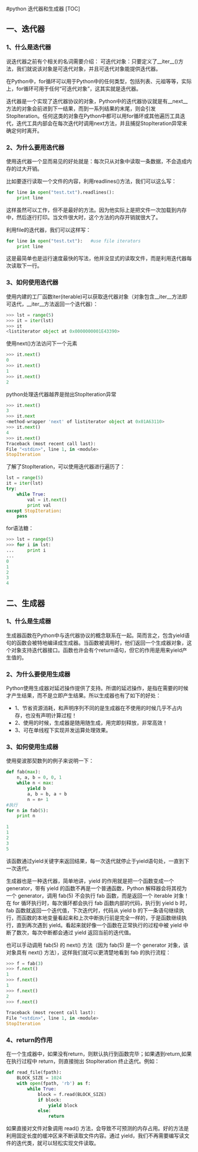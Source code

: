 #python 迭代器和生成器
[TOC]

## 一、迭代器

### 1、什么是迭代器

说迭代器之前有个相关的名词需要介绍：
可迭代对象：只要定义了__iter__()方法，我们就说该对象是可迭代对象，并且可迭代对象能提供迭代器。

在Python中，for循环可以用于Python中的任何类型，包括列表、元祖等等，实际上，for循环可用于任何“可迭代对象”，这其实就是迭代器。

迭代器是一个实现了迭代器协议的对象，Python中的迭代器协议就是有__next__方法的对象会前进到下一结果，而到一系列结果的末尾，则会引发StopIteration。任何这类的对象在Python中都可以用for循环或其他遍历工具迭代，迭代工具内部会在每次迭代时调用next方法，并且捕捉StopIteration异常来确定何时离开。

### 2、为什么要用迭代器
使用迭代器一个显而易见的好处就是：每次只从对象中读取一条数据，不会造成内存的过大开销。

比如要逐行读取一个文件的内容，利用readlines()方法，我们可以这么写：

```python
for line in open("test.txt").readlines():
    print line
```

这样虽然可以工作，但不是最好的方法。因为他实际上是把文件一次加载到内存中，然后逐行打印。当文件很大时，这个方法的内存开销就很大了。

利用file的迭代器，我们可以这样写：

```python
for line in open("test.txt"):   #use file iterators
    print line
```

这是最简单也是运行速度最快的写法，他并没显式的读取文件，而是利用迭代器每次读取下一行。

### 3、如何使用迭代器

使用内建的工厂函数iter(iterable)可以获取迭代器对象（对象包含__iter__方法即可迭代，__iter__方法返回一个迭代器）：

```python
>>> lst = range(5)
>>> it = iter(lst)
>>> it
<listiterator object at 0x0000000001E43390>
```

使用next()方法访问下一个元素

```python
>>> it.next()
0
>>> it.next()
1
>>> it.next()
2
```

python处理迭代器越界是抛出StopIteration异常

```python
>>> it.next()
3
>>> it.next
<method-wrapper 'next' of listiterator object at 0x01A63110>
>>> it.next()
4
>>> it.next()
Traceback (most recent call last):
File "<stdin>", line 1, in <module>
StopIteration
```

了解了StopIteration，可以使用迭代器进行遍历了：

```python
lst = range(5)
it = iter(lst)
try:
    while True:
        val = it.next()
        print val
except StopIteration:
    pass
```

for语法糖：

```python
>>> lst = range(5)
>>> for i in lst:
...     print i
...
0
1
2
3
4
```

## 二、生成器

### 1、什么是生成器

生成器函数在Python中与迭代器协议的概念联系在一起。简而言之，包含yield语句的函数会被特地编译成生成器。当函数被调用时，他们返回一个生成器对象，这个对象支持迭代器接口。函数也许会有个return语句，但它的作用是用来yield产生值的。

### 2、为什么要使用生成器

Python使用生成器对延迟操作提供了支持。所谓的延迟操作，是指在需要的时候才产生结果，而不是立即产生结果。所以生成器也有了如下的好处：
- 1、节省资源消耗，和声明序列不同的是生成器在不使用的时候几乎不占内存，也没有声明计算过程！
- 2、使用的时候，生成器是随用随生成，用完即刻释放，非常高效！
- 3、可在单线程下实现并发运算处理效果。

### 3、如何使用生成器

使用斐波那契数列的例子来说明一下：

```python
def fab(max):
    n, a, b = 0, 0, 1
    while n < max:
        yield b
        a, b = b, a + b
        n = n+ 1
#执行
for n in fab(5):
    print n
    
1
1
2
3
5
```

该函数通过yield关键字来返回结果，每一次迭代就停止于yield语句处，一直到下一次迭代。

生成器也是一种迭代器，简单地讲，yield 的作用就是把一个函数变成一个 generator，带有 yield 的函数不再是一个普通函数，Python 解释器会将其视为一个 generator，调用 fab(5) 不会执行 fab 函数，而是返回一个 iterable 对象！在 for 循环执行时，每次循环都会执行 fab 函数内部的代码，执行到 yield b 时，fab 函数就返回一个迭代值，下次迭代时，代码从 yield b 的下一条语句继续执行，而函数的本地变量看起来和上次中断执行前是完全一样的，于是函数继续执行，直到再次遇到 yield。看起来就好像一个函数在正常执行的过程中被 yield 中断了数次，每次中断都会通过 yield 返回当前的迭代值。

也可以手动调用 fab(5) 的 next() 方法（因为 fab(5) 是一个 generator 对象，该对象具有 next() 方法），这样我们就可以更清楚地看到 fab 的执行流程：

```python
>>> f = fab(3)
>>> f.next()
1
>>> f.next()
1
>>> f.next()
2
>>> f.next()
 
Traceback (most recent call last):
File "<stdin>", line 1, in <module>
StopIteration
```

### 4、return的作用

在一个生成器中，如果没有return，则默认执行到函数完毕；如果遇到return,如果在执行过程中 return，则直接抛出 StopIteration 终止迭代。例如：

```python
def read_file(fpath): 
    BLOCK_SIZE = 1024 
    with open(fpath, 'rb') as f: 
        while True: 
            block = f.read(BLOCK_SIZE) 
            if block: 
                yield block 
            else: 
                return
```

如果直接对文件对象调用 read() 方法，会导致不可预测的内存占用。好的方法是利用固定长度的缓冲区来不断读取文件内容。通过 yield，我们不再需要编写读文件的迭代类，就可以轻松实现文件读取。
